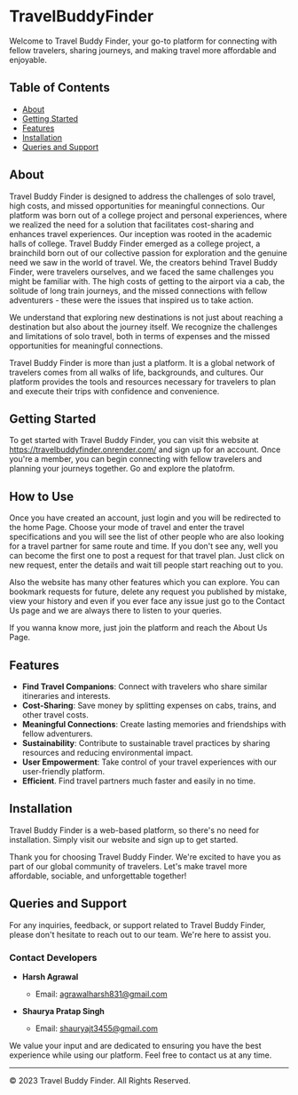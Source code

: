 # TravelBuddyFinder

Welcome to Travel Buddy Finder, your go-to platform for connecting with fellow travelers, sharing journeys, and making travel more affordable and enjoyable.

## Table of Contents

- [About](#about)
- [Getting Started](#getting-started)
- [Features](#features)
- [Installation](#installation)
- [Queries and Support](#queries-and-support)

## About

Travel Buddy Finder is designed to address the challenges of solo travel, high costs, and missed opportunities for meaningful connections.
Our platform was born out of a college project and personal experiences, where we realized the need for a solution that facilitates cost-sharing and enhances travel experiences.
Our inception was rooted in the academic halls of college. Travel Buddy Finder emerged as a college project, a brainchild born out of our collective passion for exploration and the genuine need we saw in the world of travel.
We, the creators behind Travel Buddy Finder, were travelers ourselves, and we faced the same challenges you might be familiar with.
The high costs of getting to the airport via a cab, the solitude of long train journeys, and the missed connections with fellow adventurers - these were the issues that inspired us to take action.

We understand that exploring new destinations is not just about reaching a destination but also about the journey itself. We recognize the challenges and limitations of solo travel, both in terms of expenses and the missed opportunities for meaningful connections.

Travel Buddy Finder is more than just a platform. It is a global network of travelers comes from all walks of life, backgrounds, and cultures.
Our platform provides the tools and resources necessary for travelers to plan and execute their trips with confidence and convenience.

## Getting Started

To get started with Travel Buddy Finder, you can visit this website at https://travelbuddyfinder.onrender.com/ and sign up for an account. Once you're a member, you can begin connecting with fellow travelers and planning your journeys together. Go and explore the platofrm.

## How to Use

Once you have created an account, just login and you will be redirected to the home Page. Choose your mode of travel and enter the travel specifications and you will see the list of other people who are also looking for a travel partner for
same route and time. If you don't see any, well you can become the first one to post a request for that travel plan. Just click on new request, enter the details and wait till people start reaching out to you.

Also the website has many other features which you can explore.
You can bookmark requests for future, delete any request you published by mistake, view your history and even if you ever face any issue just go to the Contact Us page and we are always there to listen to your queries.

If you wanna know more, just join the platform and reach the About Us Page.

## Features

- **Find Travel Companions**: Connect with travelers who share similar itineraries and interests.
- **Cost-Sharing**: Save money by splitting expenses on cabs, trains, and other travel costs.
- **Meaningful Connections**: Create lasting memories and friendships with fellow adventurers.
- **Sustainability**: Contribute to sustainable travel practices by sharing resources and reducing environmental impact.
- **User Empowerment**: Take control of your travel experiences with our user-friendly platform.
- **Efficient**. Find travel partners much faster and easily in no time.

## Installation

Travel Buddy Finder is a web-based platform, so there's no need for installation. Simply visit our website and sign up to get started.

Thank you for choosing Travel Buddy Finder. We're excited to have you as part of our global community of travelers. Let's make travel more affordable, sociable, and unforgettable together!

## Queries and Support

For any inquiries, feedback, or support related to Travel Buddy Finder, please don't hesitate to reach out to our team. We're here to assist you.

### Contact Developers

- **Harsh Agrawal**

  - Email: agrawalharsh831@gmail.com

- **Shaurya Pratap Singh**
  - Email: shauryajt3455@gmail.com

We value your input and are dedicated to ensuring you have the best experience while using our platform. Feel free to contact us at any time.

---

© 2023 Travel Buddy Finder. All Rights Reserved.
